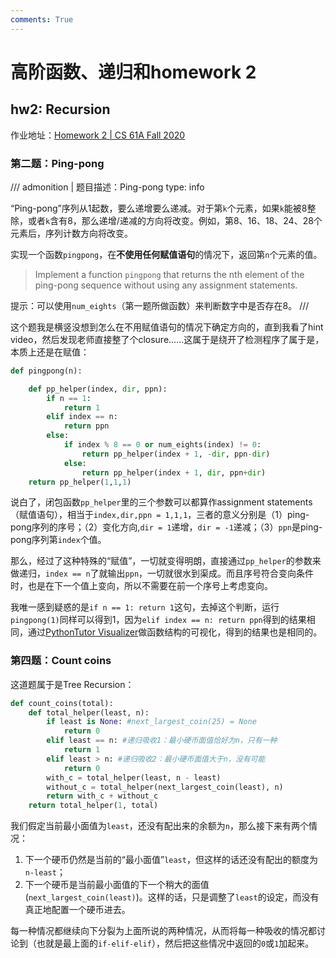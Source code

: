 ```yaml
---
comments: True
---
```


# 高阶函数、递归和homework 2


## hw2: Recursion
作业地址：[Homework 2 | CS 61A Fall 2020](https://inst.eecs.berkeley.edu/~cs61a/fa20/hw/hw02/)

### 第二题：Ping-pong

/// admonition | 题目描述：Ping-pong
    type: info

“Ping-pong”序列从1起数，要么递增要么递减。对于第`k`个元素，如果`k`能被8整除，或者`k`含有8，那么递增/递减的方向将改变。例如，第8、16、18、24、28个元素后，序列计数方向将改变。

实现一个函数`pingpong`，在**不使用任何赋值语句**的情况下，返回第`n`个元素的值。

> Implement a function `pingpong` that returns the nth element of the ping-pong sequence without using any assignment statements.

提示：可以使用`num_eights`（第一题所做函数）来判断数字中是否存在8。
///

这个题我是横竖没想到怎么在不用赋值语句的情况下确定方向的，直到我看了hint video，然后发现老师直接整了个closure......这属于是绕开了检测程序了属于是，本质上还是在赋值：

```python title="Ping-pong" linenums="1"
def pingpong(n):

    def pp_helper(index, dir, ppn):
        if n == 1:
            return 1
        elif index == n:
            return ppn
        else:
            if index % 8 == 0 or num_eights(index) != 0:
                return pp_helper(index + 1, -dir, ppn-dir)
            else:
                return pp_helper(index + 1, dir, ppn+dir)
    return pp_helper(1,1,1)
```
说白了，闭包函数`pp_helper`里的三个参数可以都算作assignment statements（赋值语句），相当于`index,dir,ppn = 1,1,1`，三者的意义分别是（1）ping-pong序列的序号；（2）变化方向,`dir = 1`递增，`dir = -1`递减；（3）`ppn`是ping-pong序列第`index`个值。

那么，经过了这种特殊的“赋值”，一切就变得明朗，直接通过`pp_helper`的参数来做递归，`index == n`了就输出`ppn`，一切就很水到渠成。而且序号符合变向条件时，也是在下一个值上变向，所以不需要在前一个序号上考虑变向。

我唯一感到疑惑的是`if n == 1: return 1`这句，去掉这个判断，运行`pingpong(1)`同样可以得到1，因为`elif index == n: return ppn`得到的结果相同，通过[PythonTutor Visualizer](https://pythontutor.com/python-debugger.html#mode=edit)做函数结构的可视化，得到的结果也是相同的。

### 第四题：Count coins

这道题属于是Tree Recursion：
```python title="Count coins" linenums="1"
def count_coins(total):
    def total_helper(least, n):
        if least is None: #next_largest_coin(25) = None
            return 0
        elif least == n: #递归吸收1：最小硬币面值恰好为n，只有一种
            return 1
        elif least > n: #递归吸收2：最小硬币面值大于n，没有可能
            return 0
        with_c = total_helper(least, n - least)
        without_c = total_helper(next_largest_coin(least), n)
        return with_c + without_c
    return total_helper(1, total)
```

我们假定当前最小面值为`least`，还没有配出来的余额为`n`，那么接下来有两个情况：

1. 下一个硬币仍然是当前的“最小面值”`least`，但这样的话还没有配出的额度为`n-least`；
2. 下一个硬币是当前最小面值的下一个稍大的面值(`next_largest_coin(least)`)。这样的话，只是调整了`least`的设定，而没有真正地配置一个硬币进去。

每一种情况都继续向下分裂为上面所说的两种情况，从而将每一种吸收的情况都讨论到（也就是最上面的`if-elif-elif`），然后把这些情况中返回的`0`或`1`加起来。
